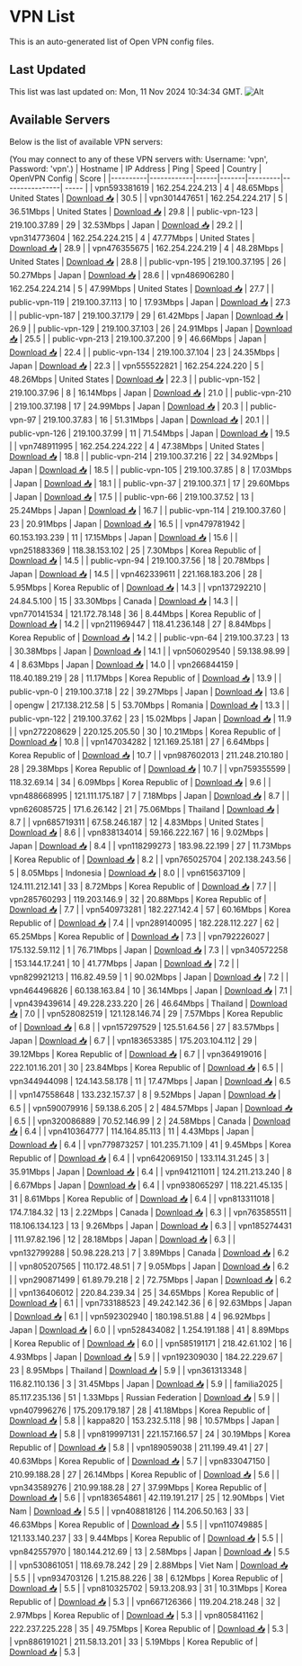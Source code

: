 # VPN List

This is an auto-generated list of Open VPN config files.

## Last Updated

This list was last updated on: Mon, 11 Nov 2024 10:34:34 GMT.
![Alt](https://repobeats.axiom.co/api/embed/186b98318ef1479477931607c1ad7d823f12451f.svg "Repobeats analytics image")

## Available Servers

Below is the list of available VPN servers:

(You may connect to any of these VPN servers with: Username: 'vpn', Password: 'vpn'.)
| Hostname | IP Address | Ping | Speed | Country | OpenVPN Config | Score |
|----------|------------|------|-------|---------|----------------| ----- |
| vpn593381619 | 162.254.224.213 | 4 | 48.65Mbps | United States | [Download 📥](./configs/server_0_US.ovpn) | 30.5 |
| vpn301447651 | 162.254.224.217 | 5 | 36.51Mbps | United States | [Download 📥](./configs/server_1_US.ovpn) | 29.8 |
| public-vpn-123 | 219.100.37.89 | 29 | 32.53Mbps | Japan | [Download 📥](./configs/server_2_JP.ovpn) | 29.2 |
| vpn314773604 | 162.254.224.215 | 4 | 47.77Mbps | United States | [Download 📥](./configs/server_3_US.ovpn) | 28.9 |
| vpn476355675 | 162.254.224.219 | 4 | 48.28Mbps | United States | [Download 📥](./configs/server_4_US.ovpn) | 28.8 |
| public-vpn-195 | 219.100.37.195 | 26 | 50.27Mbps | Japan | [Download 📥](./configs/server_5_JP.ovpn) | 28.6 |
| vpn486906280 | 162.254.224.214 | 5 | 47.99Mbps | United States | [Download 📥](./configs/server_6_US.ovpn) | 27.7 |
| public-vpn-119 | 219.100.37.113 | 10 | 17.93Mbps | Japan | [Download 📥](./configs/server_7_JP.ovpn) | 27.3 |
| public-vpn-187 | 219.100.37.179 | 29 | 61.42Mbps | Japan | [Download 📥](./configs/server_8_JP.ovpn) | 26.9 |
| public-vpn-129 | 219.100.37.103 | 26 | 24.91Mbps | Japan | [Download 📥](./configs/server_9_JP.ovpn) | 25.5 |
| public-vpn-213 | 219.100.37.200 | 9 | 46.66Mbps | Japan | [Download 📥](./configs/server_10_JP.ovpn) | 22.4 |
| public-vpn-134 | 219.100.37.104 | 23 | 24.35Mbps | Japan | [Download 📥](./configs/server_11_JP.ovpn) | 22.3 |
| vpn555522821 | 162.254.224.220 | 5 | 48.26Mbps | United States | [Download 📥](./configs/server_12_US.ovpn) | 22.3 |
| public-vpn-152 | 219.100.37.96 | 8 | 16.14Mbps | Japan | [Download 📥](./configs/server_13_JP.ovpn) | 21.0 |
| public-vpn-210 | 219.100.37.198 | 17 | 24.99Mbps | Japan | [Download 📥](./configs/server_14_JP.ovpn) | 20.3 |
| public-vpn-97 | 219.100.37.83 | 16 | 51.31Mbps | Japan | [Download 📥](./configs/server_15_JP.ovpn) | 20.1 |
| public-vpn-126 | 219.100.37.99 | 11 | 71.54Mbps | Japan | [Download 📥](./configs/server_16_JP.ovpn) | 19.5 |
| vpn748911995 | 162.254.224.222 | 4 | 47.38Mbps | United States | [Download 📥](./configs/server_17_US.ovpn) | 18.8 |
| public-vpn-214 | 219.100.37.216 | 22 | 34.92Mbps | Japan | [Download 📥](./configs/server_18_JP.ovpn) | 18.5 |
| public-vpn-105 | 219.100.37.85 | 8 | 17.03Mbps | Japan | [Download 📥](./configs/server_19_JP.ovpn) | 18.1 |
| public-vpn-37 | 219.100.37.1 | 17 | 29.60Mbps | Japan | [Download 📥](./configs/server_20_JP.ovpn) | 17.5 |
| public-vpn-66 | 219.100.37.52 | 13 | 25.24Mbps | Japan | [Download 📥](./configs/server_21_JP.ovpn) | 16.7 |
| public-vpn-114 | 219.100.37.60 | 23 | 20.91Mbps | Japan | [Download 📥](./configs/server_22_JP.ovpn) | 16.5 |
| vpn479781942 | 60.153.193.239 | 11 | 17.15Mbps | Japan | [Download 📥](./configs/server_23_JP.ovpn) | 15.6 |
| vpn251883369 | 118.38.153.102 | 25 | 7.30Mbps | Korea Republic of | [Download 📥](./configs/server_24_KR.ovpn) | 14.5 |
| public-vpn-94 | 219.100.37.56 | 18 | 20.78Mbps | Japan | [Download 📥](./configs/server_25_JP.ovpn) | 14.5 |
| vpn462339611 | 221.168.183.206 | 28 | 5.95Mbps | Korea Republic of | [Download 📥](./configs/server_26_KR.ovpn) | 14.3 |
| vpn137292210 | 24.84.5.100 | 15 | 33.30Mbps | Canada | [Download 📥](./configs/server_27_CA.ovpn) | 14.3 |
| vpn770141534 | 121.172.78.148 | 36 | 8.44Mbps | Korea Republic of | [Download 📥](./configs/server_28_KR.ovpn) | 14.2 |
| vpn211969447 | 118.41.236.148 | 27 | 8.84Mbps | Korea Republic of | [Download 📥](./configs/server_29_KR.ovpn) | 14.2 |
| public-vpn-64 | 219.100.37.23 | 13 | 30.38Mbps | Japan | [Download 📥](./configs/server_30_JP.ovpn) | 14.1 |
| vpn506029540 | 59.138.98.99 | 4 | 8.63Mbps | Japan | [Download 📥](./configs/server_31_JP.ovpn) | 14.0 |
| vpn266844159 | 118.40.189.219 | 28 | 11.17Mbps | Korea Republic of | [Download 📥](./configs/server_32_KR.ovpn) | 13.9 |
| public-vpn-0 | 219.100.37.18 | 22 | 39.27Mbps | Japan | [Download 📥](./configs/server_33_JP.ovpn) | 13.6 |
| opengw | 217.138.212.58 | 5 | 53.70Mbps | Romania | [Download 📥](./configs/server_34_RO.ovpn) | 13.3 |
| public-vpn-122 | 219.100.37.62 | 23 | 15.02Mbps | Japan | [Download 📥](./configs/server_35_JP.ovpn) | 11.9 |
| vpn272208629 | 220.125.205.50 | 30 | 10.21Mbps | Korea Republic of | [Download 📥](./configs/server_36_KR.ovpn) | 10.8 |
| vpn147034282 | 121.169.25.181 | 27 | 6.64Mbps | Korea Republic of | [Download 📥](./configs/server_37_KR.ovpn) | 10.7 |
| vpn987602013 | 211.248.210.180 | 28 | 29.38Mbps | Korea Republic of | [Download 📥](./configs/server_38_KR.ovpn) | 10.7 |
| vpn759355599 | 118.32.69.14 | 34 | 6.09Mbps | Korea Republic of | [Download 📥](./configs/server_39_KR.ovpn) | 9.6 |
| vpn488668995 | 121.111.175.187 | 7 | 7.18Mbps | Japan | [Download 📥](./configs/server_40_JP.ovpn) | 8.7 |
| vpn626085725 | 171.6.26.142 | 21 | 75.06Mbps | Thailand | [Download 📥](./configs/server_41_TH.ovpn) | 8.7 |
| vpn685719311 | 67.58.246.187 | 12 | 4.83Mbps | United States | [Download 📥](./configs/server_42_US.ovpn) | 8.6 |
| vpn838134014 | 59.166.222.167 | 16 | 9.02Mbps | Japan | [Download 📥](./configs/server_43_JP.ovpn) | 8.4 |
| vpn118299273 | 183.98.22.199 | 27 | 11.73Mbps | Korea Republic of | [Download 📥](./configs/server_44_KR.ovpn) | 8.2 |
| vpn765025704 | 202.138.243.56 | 5 | 8.05Mbps | Indonesia | [Download 📥](./configs/server_45_ID.ovpn) | 8.0 |
| vpn615637109 | 124.111.212.141 | 33 | 8.72Mbps | Korea Republic of | [Download 📥](./configs/server_46_KR.ovpn) | 7.7 |
| vpn285760293 | 119.203.146.9 | 32 | 20.88Mbps | Korea Republic of | [Download 📥](./configs/server_47_KR.ovpn) | 7.7 |
| vpn540973281 | 182.227.142.4 | 57 | 60.16Mbps | Korea Republic of | [Download 📥](./configs/server_48_KR.ovpn) | 7.4 |
| vpn289140095 | 182.228.112.227 | 62 | 65.25Mbps | Korea Republic of | [Download 📥](./configs/server_49_KR.ovpn) | 7.3 |
| vpn792226027 | 175.132.59.112 | 1 | 76.71Mbps | Japan | [Download 📥](./configs/server_50_JP.ovpn) | 7.3 |
| vpn340572258 | 153.144.17.241 | 10 | 41.77Mbps | Japan | [Download 📥](./configs/server_51_JP.ovpn) | 7.2 |
| vpn829921213 | 116.82.49.59 | 1 | 90.02Mbps | Japan | [Download 📥](./configs/server_52_JP.ovpn) | 7.2 |
| vpn464496826 | 60.138.163.84 | 10 | 36.14Mbps | Japan | [Download 📥](./configs/server_53_JP.ovpn) | 7.1 |
| vpn439439614 | 49.228.233.220 | 26 | 46.64Mbps | Thailand | [Download 📥](./configs/server_54_TH.ovpn) | 7.0 |
| vpn528082519 | 121.128.146.74 | 29 | 7.57Mbps | Korea Republic of | [Download 📥](./configs/server_55_KR.ovpn) | 6.8 |
| vpn157297529 | 125.51.64.56 | 27 | 83.57Mbps | Japan | [Download 📥](./configs/server_56_JP.ovpn) | 6.7 |
| vpn183653385 | 175.203.104.112 | 29 | 39.12Mbps | Korea Republic of | [Download 📥](./configs/server_57_KR.ovpn) | 6.7 |
| vpn364919016 | 222.101.16.201 | 30 | 23.84Mbps | Korea Republic of | [Download 📥](./configs/server_58_KR.ovpn) | 6.5 |
| vpn344944098 | 124.143.58.178 | 11 | 17.47Mbps | Japan | [Download 📥](./configs/server_59_JP.ovpn) | 6.5 |
| vpn147558648 | 133.232.157.37 | 8 | 9.52Mbps | Japan | [Download 📥](./configs/server_60_JP.ovpn) | 6.5 |
| vpn590079916 | 59.138.6.205 | 2 | 484.57Mbps | Japan | [Download 📥](./configs/server_61_JP.ovpn) | 6.5 |
| vpn320086889 | 70.52.146.99 | 2 | 24.58Mbps | Canada | [Download 📥](./configs/server_62_CA.ovpn) | 6.4 |
| vpn410364777 | 114.164.85.113 | 11 | 4.43Mbps | Japan | [Download 📥](./configs/server_63_JP.ovpn) | 6.4 |
| vpn779873257 | 101.235.71.109 | 41 | 9.45Mbps | Korea Republic of | [Download 📥](./configs/server_64_KR.ovpn) | 6.4 |
| vpn642069150 | 133.114.31.245 | 3 | 35.91Mbps | Japan | [Download 📥](./configs/server_65_JP.ovpn) | 6.4 |
| vpn941211011 | 124.211.213.240 | 8 | 6.67Mbps | Japan | [Download 📥](./configs/server_66_JP.ovpn) | 6.4 |
| vpn938065297 | 118.221.45.135 | 31 | 8.61Mbps | Korea Republic of | [Download 📥](./configs/server_67_KR.ovpn) | 6.4 |
| vpn813311018 | 174.7.184.32 | 13 | 2.22Mbps | Canada | [Download 📥](./configs/server_68_CA.ovpn) | 6.3 |
| vpn763585511 | 118.106.134.123 | 13 | 9.26Mbps | Japan | [Download 📥](./configs/server_69_JP.ovpn) | 6.3 |
| vpn185274431 | 111.97.82.196 | 12 | 28.18Mbps | Japan | [Download 📥](./configs/server_70_JP.ovpn) | 6.3 |
| vpn132799288 | 50.98.228.213 | 7 | 3.89Mbps | Canada | [Download 📥](./configs/server_71_CA.ovpn) | 6.2 |
| vpn805207565 | 110.172.48.51 | 7 | 9.05Mbps | Japan | [Download 📥](./configs/server_72_JP.ovpn) | 6.2 |
| vpn290871499 | 61.89.79.218 | 2 | 72.75Mbps | Japan | [Download 📥](./configs/server_73_JP.ovpn) | 6.2 |
| vpn136406012 | 220.84.239.34 | 25 | 34.65Mbps | Korea Republic of | [Download 📥](./configs/server_74_KR.ovpn) | 6.1 |
| vpn733188523 | 49.242.142.36 | 6 | 92.63Mbps | Japan | [Download 📥](./configs/server_75_JP.ovpn) | 6.1 |
| vpn592302940 | 180.198.51.88 | 4 | 96.92Mbps | Japan | [Download 📥](./configs/server_76_JP.ovpn) | 6.0 |
| vpn528434082 | 1.254.191.188 | 41 | 8.89Mbps | Korea Republic of | [Download 📥](./configs/server_77_KR.ovpn) | 6.0 |
| vpn585191171 | 218.42.61.102 | 16 | 4.93Mbps | Japan | [Download 📥](./configs/server_78_JP.ovpn) | 5.9 |
| vpn192309030 | 184.22.229.67 | 23 | 8.95Mbps | Thailand | [Download 📥](./configs/server_79_TH.ovpn) | 5.9 |
| vpn361313348 | 116.82.110.136 | 3 | 31.45Mbps | Japan | [Download 📥](./configs/server_80_JP.ovpn) | 5.9 |
| familia2025 | 85.117.235.136 | 51 | 1.33Mbps | Russian Federation | [Download 📥](./configs/server_81_RU.ovpn) | 5.9 |
| vpn407996276 | 175.209.179.187 | 28 | 41.18Mbps | Korea Republic of | [Download 📥](./configs/server_82_KR.ovpn) | 5.8 |
| kappa820 | 153.232.5.118 | 98 | 10.57Mbps | Japan | [Download 📥](./configs/server_83_JP.ovpn) | 5.8 |
| vpn819997131 | 221.157.166.57 | 24 | 30.19Mbps | Korea Republic of | [Download 📥](./configs/server_84_KR.ovpn) | 5.8 |
| vpn189059038 | 211.199.49.41 | 27 | 40.63Mbps | Korea Republic of | [Download 📥](./configs/server_85_KR.ovpn) | 5.7 |
| vpn833047150 | 210.99.188.28 | 27 | 26.14Mbps | Korea Republic of | [Download 📥](./configs/server_86_KR.ovpn) | 5.6 |
| vpn343589276 | 210.99.188.28 | 27 | 37.99Mbps | Korea Republic of | [Download 📥](./configs/server_87_KR.ovpn) | 5.6 |
| vpn183654861 | 42.119.191.217 | 25 | 12.90Mbps | Viet Nam | [Download 📥](./configs/server_88_VN.ovpn) | 5.5 |
| vpn408818126 | 114.206.50.163 | 33 | 46.63Mbps | Korea Republic of | [Download 📥](./configs/server_89_KR.ovpn) | 5.5 |
| vpn110749885 | 121.133.140.237 | 33 | 9.44Mbps | Korea Republic of | [Download 📥](./configs/server_90_KR.ovpn) | 5.5 |
| vpn842557970 | 180.144.212.69 | 13 | 2.58Mbps | Japan | [Download 📥](./configs/server_91_JP.ovpn) | 5.5 |
| vpn530861051 | 118.69.78.242 | 29 | 2.88Mbps | Viet Nam | [Download 📥](./configs/server_92_VN.ovpn) | 5.5 |
| vpn934703126 | 1.215.88.226 | 38 | 6.12Mbps | Korea Republic of | [Download 📥](./configs/server_93_KR.ovpn) | 5.5 |
| vpn810325702 | 59.13.208.93 | 31 | 10.31Mbps | Korea Republic of | [Download 📥](./configs/server_94_KR.ovpn) | 5.3 |
| vpn667126366 | 119.204.218.248 | 32 | 2.97Mbps | Korea Republic of | [Download 📥](./configs/server_95_KR.ovpn) | 5.3 |
| vpn805841162 | 222.237.225.228 | 35 | 49.75Mbps | Korea Republic of | [Download 📥](./configs/server_96_KR.ovpn) | 5.3 |
| vpn886191021 | 211.58.13.201 | 33 | 5.19Mbps | Korea Republic of | [Download 📥](./configs/server_97_KR.ovpn) | 5.3 |
